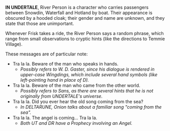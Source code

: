 **IN UNDERTALE**, River Person is a character who carries passengers between Snowdin, Waterfall and Hotland by boat. Their appearance is obscured by a hooded cloak; their gender and name are unknown, and they state that those are unimportant.

Whenever <a onclick="loadFile('Frisk.md')">Frisk</a> takes a ride, the River Person says a random phrase, which range from small observations to cryptic hints (like the directions to Temmie Village).

These messages are of particular note:

- Tra la la. Beware of the man who speaks in hands. 
	- _Possibly refers to <a onclick="loadFile('Doctor W. D. Gaster.md')">W. D. Gaster</a>, since his dialogue is rendered in upper-case Wingdings, which include several hand symbols (like left-pointing hand in place of D)._
- Tra la la. Beware of the man who came from the other world.
	- _Possibly refers to <a onclick="loadFile('Sans.md')">Sans</a>, as there are several hints that he is not originally from UNDERTALE's universe._
- Tra la la. Did you ever hear the old song coming from the sea?
	- _In DELTARUNE, <a onclick="loadFile('Onion.md')">Onion</a> talks about a familiar song "coming from the sea"._
- Tra la la. The angel is coming... Tra la la.
	- _Both UT and DR have a <a onclick="loadFile('Prophecy.md')">Prophecy</a> involving an <a onclick="loadFile('Onion.md')">Angel</a>._